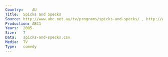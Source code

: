 ```yaml
---
Country:	AU
Title:	Spicks and Specks
Source:	http://www.abc.net.au/tv/programs/spicks-and-specks/ , http://www.imdb.com/title/tt0448300/
Production:	ABC1
Years:	2005-
Size:	7
Data:	spicks-and-specks.csv
Media:	TV
Type:	comedy
---
```

